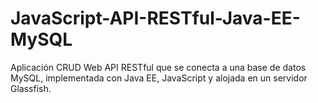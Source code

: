 # JavaScript-API-RESTful-Java-EE-MySQL
Aplicación CRUD Web API RESTful que se conecta a una base de datos MySQL, implementada con Java EE, JavaScript y alojada en un servidor Glassfish.
